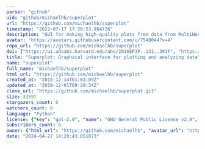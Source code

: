 ```yaml
---
parser: "github"
uid: "github/michaelhb/superplot"
url: "https://github.com/michaelhb/superplot"
timestamp: "2022-07-17 17:20:53.984726"
description: "GUI for making high-quality plots from data from MultiNest or BAYES-X"
avatar: "https://avatars.githubusercontent.com/u/7548044?v=4"
repo_url: "https://github.com/michaelhb/superplot"
doi: ["https://ui.adsabs.harvard.edu/abs/2016EPJP..131..391F", "https://ui.adsabs.harvard.edu/abs/2016ascl.soft12015F/abstract"]
title: "Superplot: Graphical interface for plotting and analyzing data"
name: "superplot"
full_name: "michaelhb/superplot"
html_url: "https://github.com/michaelhb/superplot"
created_at: "2015-12-14T01:03:09Z"
updated_at: "2019-12-01T09:29:34Z"
clone_url: "https://github.com/michaelhb/superplot.git"
size: 33597
stargazers_count: 6
watchers_count: 6
language: "Python"
license: {"key": "gpl-2.0", "name": "GNU General Public License v2.0", "spdx_id": "GPL-2.0", "url": "https://api.github.com/licenses/gpl-2.0", "node_id": "MDc6TGljZW5zZTg="}
subscribers_count: 6
owner: {"html_url": "https://github.com/michaelhb", "avatar_url": "https://avatars.githubusercontent.com/u/7548044?v=4", "login": "michaelhb", "type": "User"}
date: "2024-04-27 14:20:43.051073"
---
```

